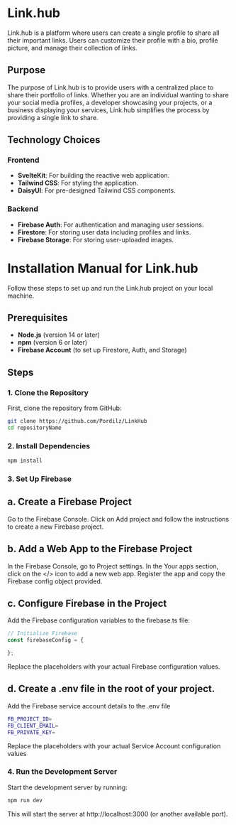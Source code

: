 # Link.hub

Link.hub is a platform where users can create a single profile to share all their important links. Users can customize their profile with a bio, profile picture, and manage their collection of links.

## Purpose

The purpose of Link.hub is to provide users with a centralized place to share their portfolio of links. Whether you are an individual wanting to share your social media profiles, a developer showcasing your projects, or a business displaying your services, Link.hub simplifies the process by providing a single link to share.


## Technology Choices

### Frontend
- **SvelteKit**: For building the reactive web application.
- **Tailwind CSS**: For styling the application.
- **DaisyUI**: For pre-designed Tailwind CSS components.

### Backend
- **Firebase Auth**: For authentication and managing user sessions.
- **Firestore**: For storing user data including profiles and links.
- **Firebase Storage**: For storing user-uploaded images.



# Installation Manual for Link.hub

Follow these steps to set up and run the Link.hub project on your local machine.

## Prerequisites

- **Node.js** (version 14 or later)
- **npm** (version 6 or later)
- **Firebase Account** (to set up Firestore, Auth, and Storage)

## Steps

### 1. Clone the Repository

First, clone the repository from GitHub:

```bash
git clone https://github.com/Pordilz/LinkHub
cd repositoryName
```

### 2. Install Dependencies

```bash
npm install
```

### 3. Set Up Firebase
   
## a. Create a Firebase Project
Go to the Firebase Console.
Click on Add project and follow the instructions to create a new Firebase project.

## b. Add a Web App to the Firebase Project
In the Firebase Console, go to Project settings.
In the Your apps section, click on the </> icon to add a new web app.
Register the app and copy the Firebase config object provided.

## c. Configure Firebase in the Project

Add the Firebase configuration variables to the firebase.ts file:

```JavaScript
// Initialize Firebase
const firebaseConfig = {

};
```
Replace the placeholders with your actual Firebase configuration values.

## d. Create a .env file in the root of your project.

Add the Firebase service account details to the .env file

```bash
FB_PROJECT_ID=
FB_CLIENT_EMAIL=
FB_PRIVATE_KEY=
```
Replace the placeholders with your actual Service Account configuration values


### 4. Run the Development Server

Start the development server by running:

```bash
npm run dev
```

This will start the server at http://localhost:3000 (or another available port).





   

